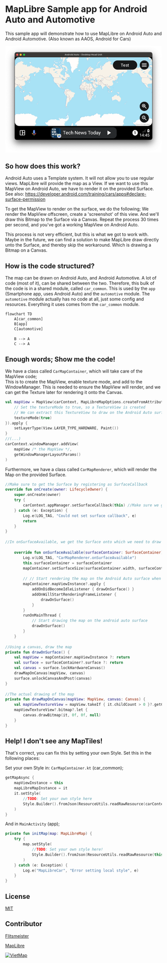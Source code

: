 MapLibre Sample app for Android Auto and Automotive
===================================================

This sample app will demonstrate how to use MapLibre on Android Auto and Android Automotive.
(Also known as AAOS, Android for Cars)

![](screenshots/screenshot1.png "Screenshot of MapLibre on Android Auto")

So how does this work?
----------------------
Android Auto uses a Template system. It will not allow you to use regular views.
MapLibre will provide the map as a View. If we want to use this MapView on Android Auto, we have to render it on the provided Surface.
See also: https://developer.android.com/training/cars/apps#declare-surface-permission

To get the MapView to render on the surface, we do the following;
We render the MapView offscreen, create a 'screenshot' of this view. 
And we'll draw this Bitmap to the Surface via a Canvas.
Repeat the process 30 times per second, and you've got a working MapView on Android Auto.

This process is not very efficient, but this is what we got to work with.
Maybe in the future, we can find a solution to make MapLibre draw directly unto the Surface,
and thereby skip the workaround. Which is drawing a Bitmap on a Canvas.


How is the code structured?
---------------------------
The map can be drawn on Android Auto, and Android Automotive. A lot of code (most of it), can be shared between the two.
Therefore, this bulk of the code is in a shared module, called `car_common`. This is used by the `app` (Smartphone app, uses Android Auto) and the `automotive` module.
The `automotive` module actually has no code at all, just some config and resources. Everything it uses comes from the `car_common` module.

```mermaid
flowchart TD
    A[car_common] 
    B[app]
    C[automotive]
    
    B --> A
    C --> A
```


Enough words; Show me the code!
-------------------------------

We have a class called `CarMapContainer`, which will take care of the MapView code;  
This is to create the MapView, enable texture mode, and add to the WindowManager. 
This is needed to ensure the MapView will render, and we can get the Texture later for rendering it onto the Canvas.
```kotlin
val mapView = MapView(carContext, MapLibreMapOptions.createFromAttributes(carContext).apply {
    // Set the textureMode to true, so a TextureView is created
    // We can extract this TextureView to draw on the Android Auto surface
    textureMode(true)
}).apply {
    setLayerType(View.LAYER_TYPE_HARDWARE, Paint())
}
//(...)
carContext.windowManager.addView(
    mapView /* the MapView */,
    getWindowManagerLayoutParams()
)
```

Furthermore, we have a class called `CarMapRenderer`, which will render the Map on the provided Surface.
```kotlin
//Make sure to get the Surface by registering as SurfaceCallback
override fun onCreate(owner: LifecycleOwner) {
    super.onCreate(owner)
    try {
        carContext.appManager.setSurfaceCallback(this) //Make sure we get the Surface from Android Auto
    } catch (e: Exception) {
        Log.e(LOG_TAG, "Could not set surface callback", e)
        return
    }
}

//In onSurfaceAvailable, we get the Surface onto which we need to draw the map

    override fun onSurfaceAvailable(surfaceContainer: SurfaceContainer) {
        Log.v(LOG_TAG, "CarMapRenderer.onSurfaceAvailable")
        this.surfaceContainer = surfaceContainer
        mapContainer.setSurfaceSize(surfaceContainer.width, surfaceContainer.height)

        // // Start rendering the map on the Android Auto surface when any behavior changes are detected in the map.
        mapContainer.mapViewInstance?.apply {
            addOnDidBecomeIdleListener { drawOnSurface() }
            addOnWillStartRenderingFrameListener {
                drawOnSurface()
            }
        }
        runOnMainThread {
            // Start drawing the map on the android auto surface
            drawOnSurface()
        }
    }

//Using a canvas, draw the map
private fun drawOnSurface() {
    val mapView = mapContainer.mapViewInstance ?: return
    val surface = surfaceContainer?.surface ?: return
    val canvas = surface.lockHardwareCanvas()
    drawMapOnCanvas(mapView, canvas)
    surface.unlockCanvasAndPost(canvas)
}

//The actual drawing of the map
private fun drawMapOnCanvas(mapView: MapView, canvas: Canvas) {
    val mapViewTextureView = mapView.takeIf { it.childCount > 0 }?.getChildAt(0) as? TextureView
    mapViewTextureView?.bitmap?.let {
        canvas.drawBitmap(it, 0f, 0f, null)
    }
}

```

Help! I don't see any MapTiles!
-------------------------------

That's correct, you can fix this by setting your own Style.
Set this in the following places:

Set your own Style in: `CarMapContainer.kt` (car_common);
```kotlin
getMapAsync {
    mapViewInstance = this
    mapLibreMapInstance = it
    it.setStyle(
        //TODO: Set your own style here
        Style.Builder().fromJson(ResourceUtils.readRawResource(carContext, R.raw.local_style))
    )
}
```
And in `MainActivity` (app);
```kotlin
private fun initMap(map: MapLibreMap) {
    try {
        map.setStyle(
            //TODO: Set your own style here!
            Style.Builder().fromJson(ResourceUtils.readRawResource(this, R.raw.local_style))
        )
    } catch (e: Exception) {
        Log.e("MapLibreCar", "Error setting local style", e)
    }
}
```

License
-------
[MIT](LICENSE)

Contributor
--------
[Flitsmeister](https://flitsmeister.nl)

[MapLibre](https://maplibre.org)

<a href="https://maps.vietmap.vn">
<img src="https://bizweb.dktcdn.net/100/415/690/themes/804206/assets/logo.png?1731986518084" alt="VietMap" width="100"/>
</a>